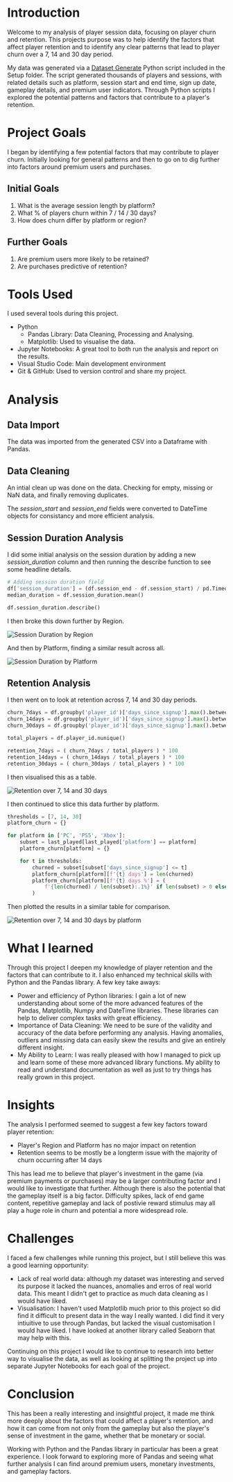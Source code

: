 # Introduction
Welcome to my analysis of player session data, focusing on player churn and retention. This projects purpose was to help identify the factors that affect player retention and to identify any clear patterns that lead to player churn over a 7, 14 and 30 day period.

My data was generated via a [Dataset Generate](/Setup/generate_dataset.py) Python script included in the Setup folder. The script generated thousands of players and sessions, with related details such as platform, session start and end time, sign up date, gameplay details, and premium user indicators. Through Python scripts I explored the potential patterns and factors that contribute to a player's retention. 

# Project Goals
I began by identifying a few potential factors that may contribute to player churn. Initially looking for general patterns and then to go on to dig further into factors around premium users and purchases.

## Initial Goals
1. What is the average session length by platform?
2. What % of players churn within 7 / 14 / 30 days?
3. How does churn differ by platform or region?

## Further Goals
1. Are premium users more likely to be retained?
2. Are purchases predictive of retention?

# Tools Used
I used several tools during this project.

- Python
    - Pandas Library: Data Cleaning, Processing and Analysing.
    - Matplotlib: Used to visualise the data.
- Jupyter Notebooks: A great tool to both run the analysis and report on the results.
- Visual Studio Code: Main development environment
- Git & GitHub: Used to version control and share my project. 

# Analysis
## Data Import
The data was imported from the generated CSV into a Dataframe with Pandas.

## Data Cleaning
An intial clean up was done on the data. Checking for empty, missing or NaN data, and finally removing duplicates.

The *session_start* and *session_end* fields were converted to DateTime objects for consistancy and more efficient analysis.

## Session Duration Analysis
I did some initial analysis on the session duration by adding a new *session_duration* column and then running the describe function to see some headline details.

```python
# Adding session duration field
df['session_duration'] = (df.session_end - df.session_start) / pd.Timedelta(minutes=1)
median_duration = df.session_duration.mean()

df.session_duration.describe()
```

I then broke this down further by Region.

![Session Duration by Region](/Images/duration_region.png)

And then by Platform, finding a similar result across all.

![Session Duration by Platform](/Images/duration_platform.png)

## Retention Analysis
I then went on to look at retention across 7, 14 and 30 day periods. 

```python
churn_7days = df.groupby('player_id')['days_since_signup'].max().between(1, 7).sum()
churn_14days = df.groupby('player_id')['days_since_signup'].max().between(8, 14).sum()
churn_30days = df.groupby('player_id')['days_since_signup'].max().between(15, 30).sum()

total_players = df.player_id.nunique()

retention_7days = ( churn_7days / total_players ) * 100
retention_14days = ( churn_14days / total_players ) * 100
retention_30days = ( churn_30days / total_players ) * 100
```

I then visualised this as a table.

![Retention over 7, 14 and 30 days](/Images/retention_days.png)

I then continued to slice this data further by platform.

```python
thresholds = [7, 14, 30]
platform_churn = {}

for platform in ['PC', 'PS5', 'Xbox']:
    subset = last_played[last_played['platform'] == platform]
    platform_churn[platform] = {}

    for t in thresholds:
        churned = subset[subset['days_since_signup'] <= t]
        platform_churn[platform][f'{t} days'] = len(churned)
        platform_churn[platform][f'{t} days %'] = (
            f'{len(churned) / len(subset):.1%}' if len(subset) > 0 else "N/A"
        )
```

Then plotted the results in a similar table for comparison.

![Retention over 7, 14 and 30 days by platform](/Images/retention_platform.png)

# What I learned

Through this project I deepen my knowledge of player retention and the factors that can contribute to it. I also enhanced my technical skills with Python and the Pandas library. A few key take aways:

- Power and efficiency of Python libraries: I gain a lot of new understanding about some of the more advanced features of the Pandas, Matplotlib, Numpy and DateTime libraries. These libraries can help to deliver complex tasks with great efficiency.
- Importance of Data Cleaning: We need to be sure of the validity and accuracy of the data before performing any analysis. Having anomalies, outliers and missing data can easily skew the results and give an entirely different insight.
- My Ability to Learn: I was really pleased with how I managed to pick up and learn some of these more advanced library functions. My ability to read and understand documentation as well as just to try things has really grown in this project.

# Insights

The analysis I performed seemed to suggest a few key factors toward player retention:

- Player's Region and Platform has no major impact on retention
- Retention seems to be mostly be a longterm issue with the majority of churn occurring after 14 days

This has lead me to believe that player's investment in the game (via premium payments or purchases) may be a larger contributing factor and I would like to investigate that further. Although there is also the potential that the gameplay itself is a big factor. Difficulty spikes, lack of end game content, repetitive gameplay and lack of postivie reward stimulus may all play a huge role in churn and potential a more widespread role.

# Challenges

I faced a few challenges while running this project, but I still believe this was a good learning opportunity:

- Lack of real world data: although my dataset was interesting and served its purpose it lacked the nuances, anomalies and erros of real world data. This meant I didn't get to practice as much data cleaning as I would have liked.
- Visualisation: I haven't used Matplotlib much prior to this project so did find it difficult to present data in the way I really wanted. I did find it very intiuitive to use through Pandas, but lacked the visual customisation I would have liked. I have looked at another library called Seaborn that may help with this.

Continuing on this project I would like to continue to research into better way to visualise the data, as well as looking at splitting the project up into separate Jupyter Notebooks for each goal of the project.

# Conclusion

This has been a really interesting and insightful project, it made me think more deeply about the factors that could affect a player's retention, and how it can come from not only from the gameplay but also the player's sense of investment in the game, whether that be monetary or social.

Working with Python and the Pandas library in particular has been a great experience. I look forward to exploring more of Pandas and seeing what further analysis I can find around premium users, monetary investments, and gameplay factors.